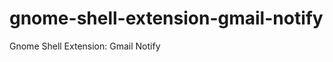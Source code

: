 gnome-shell-extension-gmail-notify
==================================

Gnome Shell Extension: Gmail Notify
